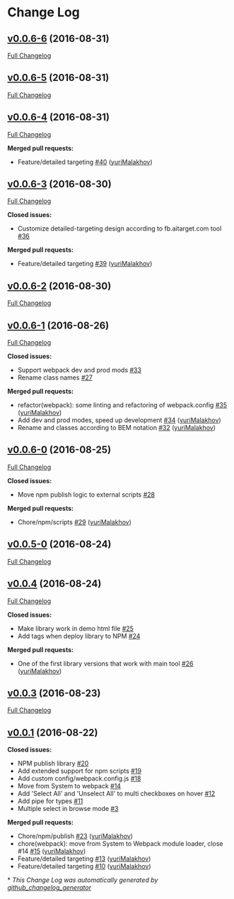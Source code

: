 # Change Log

## [v0.0.6-6](https://github.com/aitarget/aitarget-components/tree/v0.0.6-6) (2016-08-31)
[Full Changelog](https://github.com/aitarget/aitarget-components/compare/v0.0.6-5...v0.0.6-6)

## [v0.0.6-5](https://github.com/aitarget/aitarget-components/tree/v0.0.6-5) (2016-08-31)
[Full Changelog](https://github.com/aitarget/aitarget-components/compare/v0.0.6-4...v0.0.6-5)

## [v0.0.6-4](https://github.com/aitarget/aitarget-components/tree/v0.0.6-4) (2016-08-31)
[Full Changelog](https://github.com/aitarget/aitarget-components/compare/v0.0.6-3...v0.0.6-4)

**Merged pull requests:**

- Feature/detailed targeting [\#40](https://github.com/aitarget/aitarget-components/pull/40) ([yuriMalakhov](https://github.com/yuriMalakhov))

## [v0.0.6-3](https://github.com/aitarget/aitarget-components/tree/v0.0.6-3) (2016-08-30)
[Full Changelog](https://github.com/aitarget/aitarget-components/compare/v0.0.6-2...v0.0.6-3)

**Closed issues:**

- Customize detailed-targeting design according to fb.aitarget.com tool [\#36](https://github.com/aitarget/aitarget-components/issues/36)

**Merged pull requests:**

- Feature/detailed targeting [\#39](https://github.com/aitarget/aitarget-components/pull/39) ([yuriMalakhov](https://github.com/yuriMalakhov))

## [v0.0.6-2](https://github.com/aitarget/aitarget-components/tree/v0.0.6-2) (2016-08-30)
[Full Changelog](https://github.com/aitarget/aitarget-components/compare/v0.0.6-1...v0.0.6-2)

## [v0.0.6-1](https://github.com/aitarget/aitarget-components/tree/v0.0.6-1) (2016-08-26)
[Full Changelog](https://github.com/aitarget/aitarget-components/compare/v0.0.6-0...v0.0.6-1)

**Closed issues:**

- Support webpack dev and prod mods [\#33](https://github.com/aitarget/aitarget-components/issues/33)
- Rename class names [\#27](https://github.com/aitarget/aitarget-components/issues/27)

**Merged pull requests:**

- refactor\(webpack\): some linting and refactoring of webpack.config [\#35](https://github.com/aitarget/aitarget-components/pull/35) ([yuriMalakhov](https://github.com/yuriMalakhov))
- Add dev and prod modes, speed up development [\#34](https://github.com/aitarget/aitarget-components/pull/34) ([yuriMalakhov](https://github.com/yuriMalakhov))
- Rename and classes according to BEM notation [\#32](https://github.com/aitarget/aitarget-components/pull/32) ([yuriMalakhov](https://github.com/yuriMalakhov))

## [v0.0.6-0](https://github.com/aitarget/aitarget-components/tree/v0.0.6-0) (2016-08-25)
[Full Changelog](https://github.com/aitarget/aitarget-components/compare/v0.0.5-0...v0.0.6-0)

**Closed issues:**

- Move npm publish logic to external scripts [\#28](https://github.com/aitarget/aitarget-components/issues/28)

**Merged pull requests:**

- Chore/npm/scripts [\#29](https://github.com/aitarget/aitarget-components/pull/29) ([yuriMalakhov](https://github.com/yuriMalakhov))

## [v0.0.5-0](https://github.com/aitarget/aitarget-components/tree/v0.0.5-0) (2016-08-24)
[Full Changelog](https://github.com/aitarget/aitarget-components/compare/v0.0.4...v0.0.5-0)

## [v0.0.4](https://github.com/aitarget/aitarget-components/tree/v0.0.4) (2016-08-24)
[Full Changelog](https://github.com/aitarget/aitarget-components/compare/v0.0.3...v0.0.4)

**Closed issues:**

- Make library work in demo html file [\#25](https://github.com/aitarget/aitarget-components/issues/25)
- Add tags when deploy library to NPM [\#24](https://github.com/aitarget/aitarget-components/issues/24)

**Merged pull requests:**

- One of the first library versions that work with main tool [\#26](https://github.com/aitarget/aitarget-components/pull/26) ([yuriMalakhov](https://github.com/yuriMalakhov))

## [v0.0.3](https://github.com/aitarget/aitarget-components/tree/v0.0.3) (2016-08-23)
[Full Changelog](https://github.com/aitarget/aitarget-components/compare/v0.0.1...v0.0.3)

## [v0.0.1](https://github.com/aitarget/aitarget-components/tree/v0.0.1) (2016-08-22)
**Closed issues:**

- NPM publish library [\#20](https://github.com/aitarget/aitarget-components/issues/20)
- Add extended support for npm scripts [\#19](https://github.com/aitarget/aitarget-components/issues/19)
- Add custom config/webpack.config.js [\#18](https://github.com/aitarget/aitarget-components/issues/18)
- Move from System to webpack [\#14](https://github.com/aitarget/aitarget-components/issues/14)
- Add 'Select All' and 'Unselect All' to multi checkboxes on hover [\#12](https://github.com/aitarget/aitarget-components/issues/12)
- Add pipe for types  [\#11](https://github.com/aitarget/aitarget-components/issues/11)
- Multiple select in browse mode [\#3](https://github.com/aitarget/aitarget-components/issues/3)

**Merged pull requests:**

- Chore/npm/publish [\#23](https://github.com/aitarget/aitarget-components/pull/23) ([yuriMalakhov](https://github.com/yuriMalakhov))
- chore\(webpack\): move from System to Webpack module loader, close \#14 [\#15](https://github.com/aitarget/aitarget-components/pull/15) ([yuriMalakhov](https://github.com/yuriMalakhov))
- Feature/detailed targeting [\#13](https://github.com/aitarget/aitarget-components/pull/13) ([yuriMalakhov](https://github.com/yuriMalakhov))
- Feature/detailed targeting [\#10](https://github.com/aitarget/aitarget-components/pull/10) ([yuriMalakhov](https://github.com/yuriMalakhov))



\* *This Change Log was automatically generated by [github_changelog_generator](https://github.com/skywinder/Github-Changelog-Generator)*